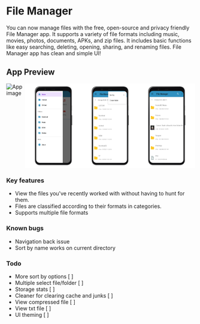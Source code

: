 # File Manager
You can now manage files with the free, open-source and privacy friendly File Manager app.
It supports a variety of file formats including music, movies, photos, documents, APKs, and zip files.
It includes basic functions like easy searching, deleting, opening, sharing, and renaming files.
File Manager app has clean and simple UI!

## App Preview

<div style="display:flex;">
<img alt="App image" src="https://github.com/CYB3R-G0D/File-Manager-app/blob/main/fastlane/metadata/android/en-US/images/phoneScreenshots/1.png" width="30%">
<img alt="App image" src="https://github.com/CYB3R-G0D/File-Manager/blob/main/fastlane/metadata/android/en-US/images/phoneScreenshots/2.png" width="30%">
<img alt="App image" src="https://github.com/CYB3R-G0D/File-Manager/blob/main/fastlane/metadata/android/en-US/images/phoneScreenshots/3.png" width="30%">
<img alt="App image" src="https://github.com/CYB3R-G0D/File-Manager/blob/main/fastlane/metadata/android/en-US/images/phoneScreenshots/4.png" width="30%">
</div>

### Key features
- View the files you've recently worked with without having to hunt for them.
- Files are classified according to their formats in categories.
- Supports multiple file formats

### Known bugs
- Navigation back issue
- Sort by name works on current directory

### Todo
- More sort by options [ ]
- Multiple select file/folder [ ]
- Storage stats [ ]
- Cleaner for clearing cache and junks [ ]
- View compressed file [ ]
- View txt file [ ]
- UI theming [ ]